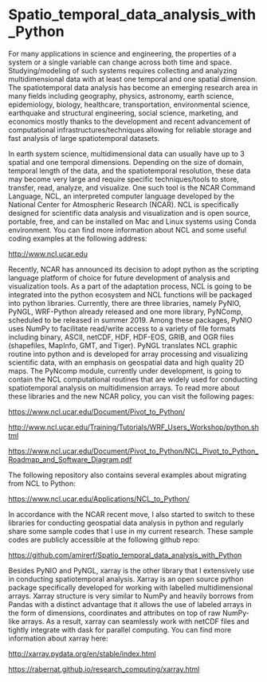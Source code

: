 # Spatio_temporal_data_analysis_with_Python


For many applications in science and engineering, the properties of a system or a single variable can change across both time and space. Studying/modeling of such systems requires collecting and analyzing multidimensional data with at least one temporal and one spatial dimension. The spatiotemporal data analysis has become an emerging research area in many fields including geography, physics, astronomy, earth science, epidemiology, biology, healthcare, transportation, environmental science, earthquake and structural engineering, social science, marketing, and economics mostly thanks to the development and recent advancement of computational infrastructures/techniques allowing for reliable storage and fast analysis of large spatiotemporal datasets. 

In earth system science, multidimensional data can usually have up to 3 spatial and one temporal dimensions. Depending on the size of domain, temporal length of the data, and the spatiotemporal resolution, these data may become very large and require specific techniques/tools to store, transfer, read, analyze, and visualize. One such tool is the NCAR Command Language, NCL, an interpreted computer language developed by the National Center for Atmospheric Research (NCAR). NCL is specifically designed for scientific data analysis and visualization and is open source, portable, free, and can be installed on Mac and Linux systems using Conda environment. You can find more information about NCL and some useful coding examples at the following address: 

http://www.ncl.ucar.edu

Recently, NCAR has announced its decision to adopt python as the scripting language platform of choice for future development of analysis and visualization tools. As a part of the adaptation process, NCL is going to be integrated into the python ecosystem and NCL functions will be packaged into python libraries. Currently, there are three libraries, namely PyNIO, PyNGL, WRF-Python already released and one more library, PyNComp, scheduled to be released in summer 2019. Among these packages, PyNIO uses NumPy to facilitate read/write access to a variety of file formats including binary, ASCII, netCDF, HDF, HDF-EOS, GRIB, and OGR files (shapefiles, MapInfo, GMT, and Tiger). PyNGL translates NCL graphic routine into python and is developed for array processing and visualizing scientific data, with an emphasis on geospatial data and high quality 2D maps. The PyNcomp module, currently under development, is going to contain the NCL computational routines that are widely used for conducting spatiotemporal analysis on multidimension arrays. To read more about these libraries and the new NCAR policy, you can visit the following pages:

https://www.ncl.ucar.edu/Document/Pivot_to_Python/ 

http://www.ncl.ucar.edu/Training/Tutorials/WRF_Users_Workshop/python.shtml

https://www.ncl.ucar.edu/Document/Pivot_to_Python/NCL_Pivot_to_Python_Roadmap_and_Software_Diagram.pdf

The following repository also contains several examples about migrating from NCL to Python:

https://www.ncl.ucar.edu/Applications/NCL_to_Python/

In accordance with the NCAR recent move, I also started to switch to these libraries for conducting geospatial data analysis in python and regularly share some sample codes that I use in my current research. These sample codes are publicly accessible at the following github repo:

https://github.com/amirerf/Spatio_temporal_data_analysis_with_Python

Besides PyNIO and PyNGL, xarray is the other library that I extensively use in conducting spatiotemporal analysis. Xarray is an open source python package specifically developed for working with labelled multidimensional arrays. Xarray structure is very similar to NumPy and heavily borrows from Pandas with a distinct advantage that it allows the use of labeled arrays in the form of dimensions, coordinates and attributes on top of raw NumPy-like arrays. As a result, xarray can seamlessly work with netCDF files and tightly integrate with dask for parallel computing. You can find more information about xarray here:

http://xarray.pydata.org/en/stable/index.html

https://rabernat.github.io/research_computing/xarray.html


